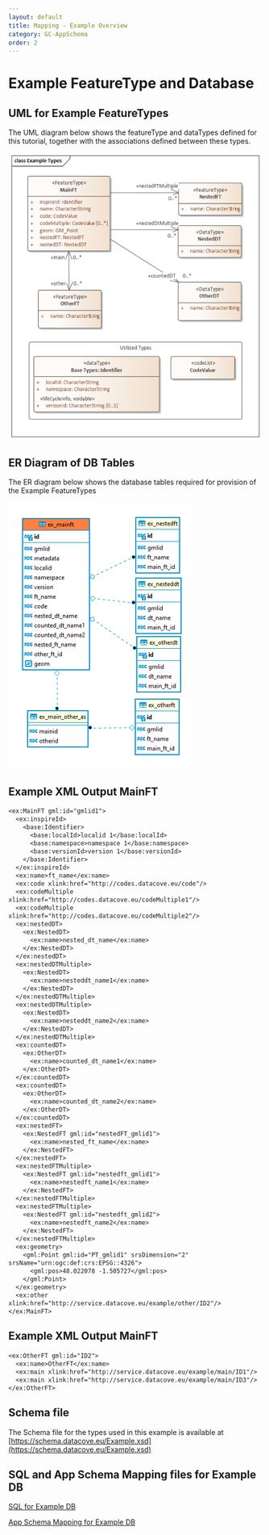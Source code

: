 ```yaml
---
layout: default
title: Mapping - Example Overview
category: GC-AppSchema
order: 2
---
```


# Example FeatureType and Database

## UML for Example FeatureTypes

The UML diagram below shows the featureType and dataTypes defined for this tutorial, together with the associations defined between these types.

![Example UML](https://raw.githubusercontent.com/DataCoveEU/API4INSPIRE/gh-pages/images/Example_Types.png)

## ER Diagram of DB Tables

The ER diagram below shows the database tables required for provision of the Example FeatureTypes

![Example ER](https://raw.githubusercontent.com/DataCoveEU/API4INSPIRE/gh-pages/images/Example_ER.png)

## Example XML Output MainFT
```
<ex:MainFT gml:id="gmlid1">
  <ex:inspireId>
	<base:Identifier>
	  <base:localId>localid 1</base:localId>
	  <base:namespace>namespace 1</base:namespace>
	  <base:versionId>version 1</base:versionId>
	</base:Identifier>
  </ex:inspireId>
  <ex:name>ft_name</ex:name>
  <ex:code xlink:href="http://codes.datacove.eu/code"/>
  <ex:codeMultiple xlink:href="http://codes.datacove.eu/codeMultiple1"/>
  <ex:codeMultiple xlink:href="http://codes.datacove.eu/codeMultiple2"/>
  <ex:nestedDT>
	<ex:NestedDT>
	  <ex:name>nested_dt_name</ex:name>
	</ex:NestedDT>
  </ex:nestedDT>
  <ex:nestedDTMultiple>
	<ex:NestedDT>
	  <ex:name>nesteddt_name1</ex:name>
	</ex:NestedDT>
  </ex:nestedDTMultiple>
  <ex:nestedDTMultiple>
	<ex:NestedDT>
	  <ex:name>nesteddt_name2</ex:name>
	</ex:NestedDT>
  </ex:nestedDTMultiple>
  <ex:countedDT>
	<ex:OtherDT>
	  <ex:name>counted_dt_name1</ex:name>
	</ex:OtherDT>
  </ex:countedDT>
  <ex:countedDT>
	<ex:OtherDT>
	  <ex:name>counted_dt_name2</ex:name>
	</ex:OtherDT>
  </ex:countedDT>
  <ex:nestedFT>
	<ex:NestedFT gml:id="nestedFT_gmlid1">
	  <ex:name>nested_ft_name</ex:name>
	</ex:NestedFT>
  </ex:nestedFT>
  <ex:nestedFTMultiple>
	<ex:NestedFT gml:id="nestedft_gmlid1">
	  <ex:name>nestedft_name1</ex:name>
	</ex:NestedFT>
  </ex:nestedFTMultiple>
  <ex:nestedFTMultiple>
	<ex:NestedFT gml:id="nestedft_gmlid2">
	  <ex:name>nestedft_name2</ex:name>
	</ex:NestedFT>
  </ex:nestedFTMultiple>
  <ex:geometry>
	<gml:Point gml:id="PT_gmlid1" srsDimension="2" srsName="urn:ogc:def:crs:EPSG::4326">
	  <gml:pos>48.022078 -1.505727</gml:pos>
	</gml:Point>
  </ex:geometry>
  <ex:other xlink:href="http://service.datacove.eu/example/other/ID2"/>
</ex:MainFT>
```

## Example XML Output MainFT
```
<ex:OtherFT gml:id="ID2">
  <ex:name>OtherFT</ex:name>
  <ex:main xlink:href="http://service.datacove.eu/example/main/ID1"/>
  <ex:main xlink:href="http://service.datacove.eu/example/main/ID3"/>
</ex:OtherFT>

```

## Schema file

The Schema file for the types used in this example is available at [https://schema.datacove.eu/Example.xsd](https://schema.datacove.eu/Example.xsd)

## SQL and App Schema Mapping files for Example DB

[SQL for Example DB](https://raw.githubusercontent.com/DataCoveEU/API4INSPIRE/gh-pages/ogc-api/configs/Example.sql)

[App Schema Mapping for Example DB](https://raw.githubusercontent.com/DataCoveEU/API4INSPIRE/gh-pages/ogc-api/configs/MappingEX.xml)
